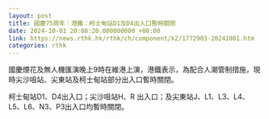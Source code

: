 ```yaml
---
layout: post
title: 國慶75周年｜港鐵：柯士甸站D1及D4出入口暫時關閉
date: 2024-10-01 20:08:20.000000000 +08:00
link: https://news.rthk.hk/rthk/ch/component/k2/1772903-20241001.htm
categories: rthk
---
```


國慶煙花及無人機匯演晚上9時在維港上演，港鐵表示，為配合人潮管制措施，現時尖沙咀站、尖東站及柯士甸站部分出入口暫時關閉。

柯士甸站D1、D4出入口；尖沙咀站H、R 出入口；及尖東站J、L1、L3、L4、L5、L6、N3、P3出入口均暫時關閉。
